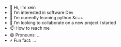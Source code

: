 - 👋 Hi, I’m xein
- 👀 I’m interested in software Dev
- 🌱 I’m currently learning python &c++
- 💞️ I’m looking to collaborate on a new project i started
- 📫 How to reach me 
- 😄 Pronouns: ...
- ⚡ Fun fact: ...

<!---
XeinWithaZ/XeinWithaZ is a ✨ special ✨ repository because its `README.md` (this file) appears on your GitHub profile.
You can click the Preview link to take a look at your changes.
--->
